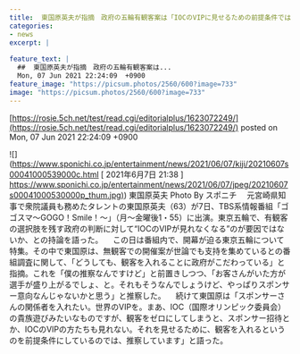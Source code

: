 ```yaml
---
title:  東国原英夫が指摘　政府の五輪有観客案は「IOCのVIPに見せるための前提条件では」  
categories:
- news
excerpt: |
  
feature_text: |
  ##  東国原英夫が指摘　政府の五輪有観客案は...
  Mon, 07 Jun 2021 22:24:09  +0900
feature_image: "https://picsum.photos/2560/600?image=733"
image: "https://picsum.photos/2560/600?image=733"
---
```


[https://rosie.5ch.net/test/read.cgi/editorialplus/1623072249/](https://rosie.5ch.net/test/read.cgi/editorialplus/1623072249/)
posted on Mon, 07 Jun 2021 22:24:09  +0900

<!--more-->

![](https://www.sponichi.co.jp/entertainment/news/2021/06/07/kiji/20210607s00041000539000c.html [ 2021年6月7日 21:38 ] [https://www.sponichi.co.jp/entertainment/news/2021/06/07/jpeg/20210607s00041000530000p_thum.jpg)](https://www.sponichi.co.jp/entertainment/news/2021/06/07/jpeg/20210607s00041000530000p_thum.jpg)) 東国原英夫 Photo By スポニチ 　元宮崎県知事で衆院議員も務めたタレントの東国原英夫（63）が7日、TBS系情報番組「ゴゴスマ〜GOGO！Smile！〜」（月〜金曜後1・55）に出演。東京五輪で、有観客の選択肢を残す政府の判断に対して“IOCのVIPが見れなくなる”のが要因ではないか、との持論を語った。 　この日は番組内で、開幕が迫る東京五輪について特集。その中で東国原は、無観客での開催案が世論でも支持を集めているとの番組調査に関して、「どうしても、観客を入れることに政府がこだわっている」と指摘。これを「僕の推察なんですけど」と前置きしつつ、「お客さんがいた方が選手が盛り上がるでしょ、と。それもそうなんでしょうけど、やっぱりスポンサー意向なんじゃないかと思う」と推察した。 　続けて東国原は「スポンサーさんの関係者を入れたい。世界のVIPを。まあ、IOC（国際オリンピック委員会）の貴族遊びみたいなものですが、観客をゼロにしてしまうと、スポンサー招待とか、IOCのVIPの方たちも見れない。それを見せるために、観客を入れるというのを前提条件にしているのでは、推察しています」と語った。
